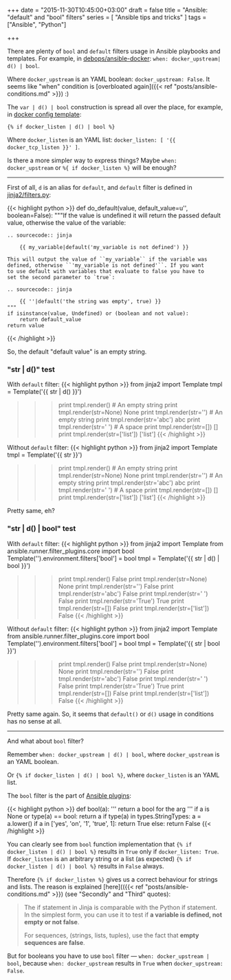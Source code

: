 +++
date = "2015-11-30T10:45:00+03:00"
draft = false
title = "Ansible: \"default\" and \"bool\" filters"
series = [ "Ansible tips and tricks" ]
tags = ["Ansible", "Python"]

+++

There are plenty of ```bool``` and ```default``` filters usage in Ansible playbooks and templates. For example, in [debops/ansible-docker](https://github.com/debops/ansible-docker/blob/master/tasks/main.yml): ```when: docker_upstream| d() | bool```.

Where ```docker_upstream``` is an YAML boolean: ```docker_upstream: False```. It seems like "when" condition is [overbloated again]({{< ref "posts/ansible-conditions.md" >}}) :)  

The ```var | d() | bool``` construction is spread all over the place, for example, in [docker config template](https://github.com/debops/ansible-docker/blob/master/templates/etc/default/docker.j2):
 
```
{% if docker_listen | d() | bool %}
```

Where ```docker_listen``` is an YAML list: ```docker_listen: [ '{{ docker_tcp_listen }}' ]```.

Is there a more simpler way to express things? Maybe ```when: docker_upstream``` or ```%{ if docker_listen %}``` will be enough?

---

First of all, ```d``` is an alias for ```default```, and ```default``` filter is defined in [jinja2/filters.py](https://github.com/mitsuhiko/jinja2/blob/master/jinja2/filters.py):

{{< highlight python >}}
def do_default(value, default_value=u'', boolean=False):
    """If the value is undefined it will return the passed default value,
    otherwise the value of the variable:

    .. sourcecode:: jinja

        {{ my_variable|default('my_variable is not defined') }}

    This will output the value of ``my_variable`` if the variable was
    defined, otherwise ``'my_variable is not defined'``. If you want
    to use default with variables that evaluate to false you have to
    set the second parameter to `true`:

    .. sourcecode:: jinja

        {{ ''|default('the string was empty', true) }}
    """
    if isinstance(value, Undefined) or (boolean and not value):
        return default_value
    return value
{{< /highlight >}}

So, the default "default value" is an empty string.

### "str | d()" test

With ```default``` filter:
{{< highlight python >}}
from jinja2 import Template
tmpl = Template('{{ str | d() }}')
>>> print tmpl.render()
                                  # An empty string
>>> print tmpl.render(str=None)
None
>>> print tmpl.render(str='')
                                  # An empty string
>>> print tmpl.render(str='abc')
abc
>>> print tmpl.render(str=' ')
                                  # A space
>>> print tmpl.render(str=[])
[]
>>> print tmpl.render(str=['list'])
['list']
{{< /highlight >}}

Without ```default``` filter:
{{< highlight python >}}
from jinja2 import Template
tmpl = Template('{{ str }}')
>>> print tmpl.render()
                                  # An empty string
>>> print tmpl.render(str=None)
None
>>> print tmpl.render(str='')
                                  # An empty string
>>> print tmpl.render(str='abc')
abc
>>> print tmpl.render(str=' ')
                                  # A space
>>> print tmpl.render(str=[])
[]
>>> print tmpl.render(str=['list'])
['list']
{{< /highlight >}}

Pretty same, eh?

### "str | d() | bool" test

With ```default``` filter:
{{< highlight python >}}
from jinja2 import Template
from ansible.runner.filter_plugins.core import bool
Template('').environment.filters['bool'] = bool
tmpl = Template('{{ str | d() | bool }}')
>>> print tmpl.render()
False
>>> print tmpl.render(str=None)
None
>>> print tmpl.render(str='')
False
>>> print tmpl.render(str='abc')
False
>>> print tmpl.render(str=' ')
False
>>> print tmpl.render(str='True')
True
>>> print tmpl.render(str=[])
False
>>> print tmpl.render(str=['list'])
False
{{< /highlight >}}

Without ```default``` filter:
{{< highlight python >}}
from jinja2 import Template
from ansible.runner.filter_plugins.core import bool
Template('').environment.filters['bool'] = bool
tmpl = Template('{{ str | bool }}')
>>> print tmpl.render()
False
>>> print tmpl.render(str=None)
None
>>> print tmpl.render(str='')
False
>>> print tmpl.render(str='abc')
False
>>> print tmpl.render(str=' ')
False
>>> print tmpl.render(str='True')
True
>>> print tmpl.render(str=[])
False
>>> print tmpl.render(str=['list'])
False
{{< /highlight >}}

Pretty same again. So, it seems that ```default()``` or ```d()``` usage in conditions has no sense at all.

---

And what about ```bool``` filter?

Remember ```when: docker_upstream | d() | bool```, where ```docker_upstream``` is an YAML boolean.

Or ```{% if docker_listen | d() | bool %}```, where ```docker_listen``` is an YAML list.

The ```bool``` filter is the part of [Ansible plugins](https://github.com/ansible/ansible/blob/devel/lib/ansible/plugins/filter/core.py):

{{< highlight python >}}
def bool(a):
    ''' return a bool for the arg '''
    if a is None or type(a) == bool:
        return a
    if type(a) in types.StringTypes:
        a = a.lower()
    if a in ['yes', 'on', '1', 'true', 1]:
        return True
    else:
        return False
{{< /highlight >}}

You can clearly see from ```bool``` function implementation that ```{% if docker_listen | d() | bool %}``` results in ```True``` only if ```docker_listen: True```. If ```docker_listen``` is an arbitrary string or a list (as expected) ```{% if docker_listen | d() | bool %}``` results in ```False``` always.
 
Therefore ```{% if docker_listen %}``` gives us a correct behaviour for strings and lists. The reason is explained [here](({{< ref "posts/ansible-conditions.md" >}}) (see "Secondly" and "Third" quotes): 

> The if statement in Jinja is comparable with the Python if statement. In the simplest form, you can use it to test if **a variable is defined, not empty or not false**.
>
> For sequences, (strings, lists, tuples), use the fact that **empty sequences are false**.

But for booleans you have to use ```bool``` filter — ```when: docker_upstream | bool```, because ```when: docker_upstream``` results in ```True``` when ```docker_upstream: False```.

